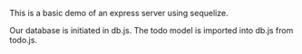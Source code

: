 This is a basic demo of an express server using sequelize.

Our database is initiated in db.js. The todo model is imported into db.js from todo.js.